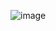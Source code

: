 ![image](https://user-images.githubusercontent.com/87910187/163707385-474f0c3d-e027-4c72-b899-3dc5e742c26e.png)
